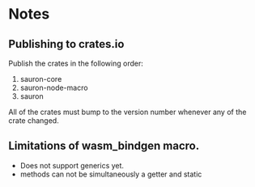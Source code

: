 # Notes

## Publishing to crates.io

Publish the crates in the following order:
 1. sauron-core
 2. sauron-node-macro
 3. sauron

All of the crates must bump to the version number whenever any of the crate changed.


## Limitations of wasm_bindgen macro.
 - Does not support generics yet.
 - methods can not be simultaneously a getter and static
